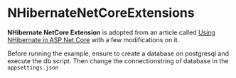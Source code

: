# NHibernateNetCoreExtensions

**NHibernate NetCore Extension** is adopted from an article called [Using NHibernate in ASP Net Core](https://jpenniman.blogspot.com/2019/07/using-nhibernate-in-aspnet-core.html) with a few modifications on it. 

Before running the example, ensure to create a database on postgresql and execute the db script. Then change the connectionstring of database in the <code>appsettings.json</code>